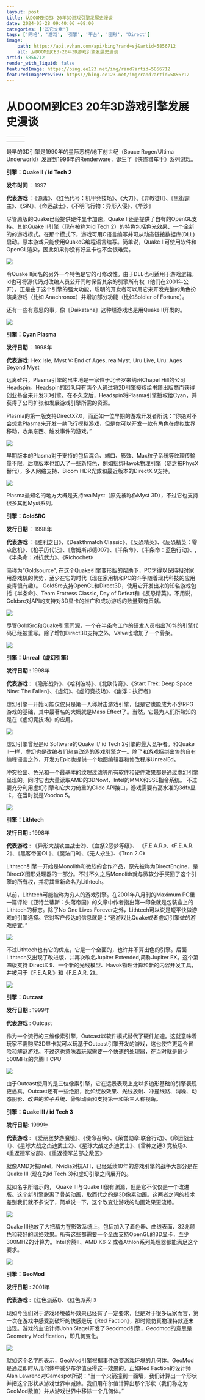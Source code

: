 ```yaml
---
layout: post
title: 从DOOM到CE3-20年3D游戏引擎发展史漫谈
date: 2024-05-28 09:40:06 +08:00
categories: ['其它文章']
tags: ['网格', '游戏', '引擎', '平台', '图形', 'Direct']
image:
    path: https://api.vvhan.com/api/bing?rand=sj&artid=5856712
    alt: 从DOOM到CE3-20年3D游戏引擎发展史漫谈
artid: 5856712
render_with_liquid: false
featuredImage: https://bing.ee123.net/img/rand?artid=5856712
featuredImagePreview: https://bing.ee123.net/img/rand?artid=5856712
---
```


# 从DOOM到CE3 20年3D游戏引擎发展史漫谈

|  |  |  |
| --- | --- | --- |
| |  | | --- | | 代表游戏：毁灭公爵3D（Duke Nukem 3D）、猎鹿人（Redneck Deer Hunting）、血祭 （Blood）代表游戏：上古卷轴：战斗尖顶（The Elder Scrolls：Battlespire）上古卷轴：匕首雨（Daggerfall）、终结者系列（Terminator Series，同样只有两作，分别是未来冲击和天网） |     随着时代进步，从简单的色块堆砌而成的画面到数百万多边形组成的精细人物，游戏正展示给我们越来越真实且广阔的世界，对于近几年才接触游戏的玩家来说，玩着《魔兽世界》、《生化危机5》等游戏，或许想 象不出十多年前的3D游戏是多么的简陋。而作为3D游戏制作的心脏，3D游戏引擎一直以来都是见证3D游戏发 展的最核心部分。那么，下面不妨让我们打开时光之门，从最初的地方一起随小编一起慢慢走来：（文： 17173 晨星）  **引擎：星际恶棍/地下创世纪（Space Roger/Ultima Underworld）**  发布时间：1990  代表游戏：星际恶棍/地下创世纪    星际恶棍  由起源系统公司（Origin Systems）开发的这两款游戏可以说是3D游戏的鼻祖，也开创了以游戏名命名游戏引擎的惯例。早在20年前 ，这些3D游戏的先驱者开始了史无前例的尝试，在当时无异与石器时代的PC平台上表现立体的画面，《星际 恶棍》的系统要求是386（编：用一些简单的数据扫盲下，386的主流配置内存仅2mb，硬盘200mb算蛮大的了 ）    地下创世纪  而之后开发的《地下创世纪》即便在当时最高配置的486上运行也会显得慢慢吞吞。硬件的落后限制了3D技 术的深入研究和发展，很快这两款游戏就无疾而终了。  **引擎：三维像素（Voxel）**  发布时间：1992  代表游戏：银翼杀手（Blade Runner）、卡曼奇系列（Comanche series）、命令与征服：泰伯利亚之日/红色警戒2（Command &Conquer: Tiberian Sun/Red Alert 2）、三角洲（Delta Force）    卡曼奇  这款由NovaLogic开发的3D引擎出现在卡曼奇系列游戏的每一作中，游戏制作者能够比较简单利用这款引擎 勾勒出起伏的地形环境，在小物品的3D模型创建上也有独到之处，并被运用到许多伪3D即时战略游戏的车辆 设计上。    命令与征服：泰伯利亚之日  不可否认，三维像素在3D领域的尝试上迈出了一大步， 其结合体积和像素两个概念，体素是描述物体的三维点阵图，而不是矢量。把每个体素想象为一块积木，而 三维像素引擎让2D的块拥有了不同的高度。通过这种方式，图形更加平滑和详实，同时提供更流畅的游戏速 度。 | |
| |  | | --- | | **引擎：ID Tech**  发布时间：1993  代表游戏：毁灭战士1&2（Doom 1&2）、邪恶巫师（HeXen）、冲突（Strife）    令人怀念的毁灭战士  虽然《毁灭战士》一直以来都被称作世界第一款3D第一人称射击游戏，但事实上ID Software公司所使用的ID tech引擎并非真正意义上的3D引擎，而是在一个成熟的2D引擎基础上进行多面渲染，配合分 离的二维多面物体、怪物等贴图，给玩家带来一个美丽的“3D幻象”。因为引擎条件的限制，在《毁灭战士 》是没有抬头和低头的动作的，房间也无法堆叠，整个世界就像一个无限宽广的平地。    邪恶巫师  但这种伪3D设计思路大大降低了硬件要求，在借助当时主 流VGA显卡的环境纹理映射渲染技术，玩家只需要一台386上就可以领略到《毁灭战士》的风采。也许现在看 来这种表现形式的确粗糙的可笑，但在当时，这就是最真实的游戏世界，因此《毁灭战士》也作为游戏史上 的一个里程碑式的存在为人们所熟知。 |  **引擎：Build** 发布时间：1993年末  代表游戏：毁灭公爵3D（Duke Nukem 3D）、猎鹿人（Redneck Deer Hunting）、血祭 （Blood）    因为制作《毁灭公爵3D》而让这款3D引擎新贵名声大噪。事实上，这依然不是真正意义上的3D引擎，对比《 毁灭战士》更成熟的是，《毁灭公爵3D》构筑了几个类似前者那样的2D空间层，然后将其堆叠起来，当需要 表现高度元素时，则把角色从一个平面层传送到另一个平面，给玩家以高度发生变化的感觉。    Build引擎需要当时最先进的奔腾系列电脑支持，虽然勉强能够运行在486平台上，但制作出的游戏需要奔腾 级别的PC和SVGA视频卡才能达到最好效果。   **引擎：石头要塞（Stonekeep）** 发布时间：1990年-1995年  代表游戏：石头要塞    石头要塞  这款游戏自发布到正式面世经历了整整5年时间，最初被设定为286 PC平台上的引擎，使用软盘驱动器；但实际操作上根本无法做到，开发完成时已经要求最低386的PC配置以 及CD光盘驱动器的支持。虽然仅仅用作开发了一个游戏，但该引擎却首次引入了动态捕捉功能，你的视角会 影响到你的肢体动作。同时玩家被赋予了战斗时转身的能力，玩家从一个网格移动到另外一个网格，更具体 一点来说，玩家扮演的角色被从网格的边缘移动另外一个边缘，而这种做法导致的问题是，在转身时会产生 不对称的现象。      **引擎：XnGine**  发布时间：1995年  代表游戏：上古卷轴：战斗尖顶（The Elder Scrolls：Battlespire）上古卷轴：匕首雨（Daggerfall）、终结者系列（Terminator Series，同样只有两作，分别是未来冲击和天网）    虽然存在诸多问题，譬如DOS环境下开发导致在Windows 95环境中运行游戏时常出现模型裁剪问题导致玩家角色被3D环境卡住，但Xngine依然是世界第一款真正意义 上的3D引擎。在最初的几次失败的游戏制作尝试后，XnGine使用高分辨率图形以及符合3dfx的图形卡，营造 出巨大真实的游戏世界，代表作有包括著名的上古卷轴系列。      **引擎：绝地（Jedi）**  发布时间：1995年  代表游戏：星球大战：暗黑力量（Star Wars: Dark Forces）、无法无天（Outlaws）    星球大战：黑暗力量  卢卡斯娱乐公司以敏感的嗅觉发现了3D游戏的市场潜力，虽然绝地引擎依然不是真正的3D引擎，但对比《毁 灭战士》和《毁灭公爵3D》，绝地引擎成功的创造了一个仿3D的游戏制作环境，允许从底层向上堆叠区域和 场景，这也是前两者无法做到的。    当开发者创造使用绝地引擎创造一个3D模型时，它将从不同的角度（通常为45度）引入到位图上，其对每个 对象提供32个角度支持，各个对象会根据你观察距离的远近而调整。  **引擎：雷神之锤（Quake）**  发布时间：1996年  代表游戏：雷神之锤、邪恶巫师2（HeXen 2）、城市雇佣兵（Urban Mercenary）    这是id Software公司第一款真正意义上的3D游戏引擎，开发人员在这款引擎上投入了大量精力。他们用刷子工具构 筑出地图的边界，以此建立起一个封闭的3D空间，引擎有一个预渲染的过程，以区分边界外面和里面的部分 ，然后抛弃不必要的部分。这种技术非常有效，它减少了一半甚至更多的多边形数量。为了进一步降低CPU 的运算量，雷神之锤引擎还引入了Z-缓冲技术，分辨出地图的哪些部分是可见的从而只渲染相应的部分。    《雷神之锤》还包含3D光源和抗锯齿功能，同时支持3D加速和OpenGL，而不需要增加CPU过多的运算负担。 在Voodoo和PowerVR散装显卡逐渐成为PC主流后，《雷神之锤》的表现力大放异彩。也标志着3D引擎从此走 向成熟。  **引擎：RenderWare**  发布时间：1996年  代表游戏：《侠盗猎车手系列》（Grand Theft Auto series，包括3代和罪恶都市）    Renderware可以说是3D引擎中的一朵奇葩，从发布之后被广泛运用于PC、GameCube、Wii、Xbox 360,、 PlayStation 3、GBA、PSP等几乎所有游戏平台的游戏开发中，被授权使用RenderWare开发的3D游戏超过500个，包括国人 所熟知的《仙剑奇侠传4》和《轩辕剑5》、《轩辕剑：汉之云》等等。 其优异的跨平台特性使得开发者可以忽略平台的差异利用Renderware接口高效开发上层功能，同时 Renderware也提供了针对不同平台的优化接口使其对硬件管线的利用达到最优状态。    在Renderware的光芒被Epic的虚幻引擎掩盖以前，它是最受开发人员欢迎的3D引擎。开发人员可以实时的控 制技术和游戏进程，例如在不修改底层代码的情况下改变一个角色的着装，而不用重新渲染整个场景。开发 人员还可以实时控制基本物理工作，像跳跃和移动。 | |

最早的3D引擎是1990年的星际恶棍/地下创世纪（Space Roger/Ultima Underworld）发展到1996年的Renderware，诞生了《侠盗猎车手》系列游戏。

**引擎：Quake II / id Tech 2**

**发布时间**
：1997

**代表游戏**
：《源毒》、《红色代号：机甲竞技场》、《大刀》、《异教徒II》、《黑街霸主》、《SiN》、《命运战士》、《不明飞行物：异形入侵》、《华沙》

尽管原版的Quake已经提供硬件显卡加速，Quake II还是提供了自有的OpenGL支持。其他Quake II引擎（现在被称为id Tech 2）的特色包括色光效果、一个全新的的游戏模式。在那个模式下，游戏可用C语言编写并可从动态链接数据库(DLL)启动。原本游戏只能使用QuakeC编程语言编写。简单说，Quake II可使用软件和OpenGL渲染，因此如果你没有好显卡也不会很难受。

[![](http://www.mhcgame.cn/uploads/userup/41/100Z1144Q6-1522-0.jpg)](http://news.17173.com/viewpic.htm?url=http://images.17173.com/2010/news/2010/09/01/h0901eg01.jpg)

令Quake II闻名的另外一个特色是它的可修改性。由于DLL也可适用于游戏逻辑，id也可将源代码对改编人员公开同时保留其余的引擎所有权（他们在2001年公开）。正是由于这个引擎的强大功能，聪明的开发者可以用它来开发完整的角色扮演类游戏（比如 Anachronox）并增加部分功能（比如Soldier of Fortune）。

还有一些有意思的事，像《Daikatana》这种烂游戏也是用Quake II开发的。

[![](http://www.mhcgame.cn/uploads/userup/41/100Z1144Q6-4H7-1.jpg)](http://news.17173.com/viewpic.htm?url=http://images.17173.com/2010/news/2010/09/01/h0901eg02.jpg)

**引擎：Cyan Plasma**

**发行日期**
：1998年

**代表游戏:**
Hex Isle, Myst V: End of Ages, realMyst, Uru Live, Uru: Ages Beyond Myst

远离硅谷，Plasma引擎的出生地是一家位于北卡罗来纳州Chapel Hill的公司Headspin。Headspin的团队只有两个人通过将2D引擎授权给书籍出版商而获得创业基金来开发3D引擎。在不久之后，Headspin将Plasma引擎授权给Cyan，并获得了公司扩张和发展游戏引擎所需的资源。

Plasma的第一版支持DirectX7.0，而正如一位早期的游戏开发者所说：“你绝对不会想拿Plasma来开发一款飞行模拟游戏，但是你可以开发一款有角色在虚拟世界移动，收集东西、触发事件的游戏。”

[![](https://i-blog.csdnimg.cn/blog_migrate/24ccf6001c955463921c14d2c20c69f7.gif)](http://news.17173.com/viewpic.htm?url=http://images.17173.com/2010/news/2010/09/01/h0901eg03.jpg)

早期版本的Plasma对于支持的包括混合、端口、影效、Max粒子系统等纹理传输量不限。后期版本也加入了一些新特色，例如捆绑Havok物理引擎（随之被PhysX替代），多人网络支持、Bloom HDR光效和最近版本的DirectX 9支持。

[![](http://www.mhcgame.cn/uploads/userup/41/100Z1144Q6-2X8-3.jpg)](http://news.17173.com/viewpic.htm?url=http://images.17173.co/2010/news/2010/09/01/h0901eg04.jpg)

Plasma最知名的地方大概是支持realMyst（原先被称作Myst 3D），不过它也支持很多其他Myst系列。

**引擎：GoldSRC**

**发行日期**
：1998年

**代表游戏**
：《胜利之日》、《Deakthmatch Classic》、《反恐精英》、《反恐精英：零点危机》、《枪手历代记》、《詹姆斯邦德007》、《半条命》、《半条命：蓝色行动》、,《半条命：对抗武力》、《Richochet》

简称为“Goldsource”, 在这个Quake引擎变形版的帮助下，PC才得以保持相对家用游戏机的优势，至少在它的时代（现在家用机和PC的斗争随着现代科技的应用变得很有趣）。 GoldSrc支持OpenGL和Direct3D，使用它开发出来的知名游戏包括《半条命》、Team Frotress Classic, Day of Defeat和《反恐精英》。不用说，Goldsrc对API的支持对3D显卡的推广和成功游戏的数量颇有贡献。

[![](http://www.mhcgame.cn/uploads/userup/41/100Z1144Q6-1948-4.jpg)](http://news.17173.com/viewpic.htm?url=http://images.17173.com/2010/news/2010/09/01/h0901eg05.jpg)

尽管GoldSrc和Quake引擎同源，一个在半条命工作的研发人员指出70%的引擎代码已经被重写。除了增加Direct3D支持之外，Valve也增加了一个骨架。

[![](http://www.mhcgame.cn/uploads/userup/41/100Z1144Q6-1145-5.jpg)](http://news.17173.com/viewpic.htm?url=http://images.17173.com/2010/news/2010/09/01/h0901eg06.jpg)

**引擎：Unreal（虚幻引擎）**

**发行日期**
: 1998年

**代表游戏**
: 《隐形战阵》、《哈利波特》、《北欧传奇》、《Start Trek: Deep Space Nine: The Fallen》、《虚幻》、《虚幻竞技场》、《幽浮：执行者》

虚幻引擎一开始可能仅仅只是第一人称射击游戏引擎，但是它也能成为不少RPG游戏的基础，其中最著名的大概就是Mass Effect了。当然，它最为人们所熟知的是在《虚幻竞技场》的应用。

[![](http://www.mhcgame.cn/uploads/userup/41/100Z1144Q6-4537-6.jpg)](http://news.17173.com/viewpic.htm?url=http://images.17173.com/2010/news/2010/09/01/h0901eg07.jpg)

虚幻引擎曾经是id Software的Quake II/ id Tech 2引擎的最大竞争者。和Quake II一样，虚幻也是改编者们热衷改造的游戏引擎之一。除了和游戏捆绑出售的自有编程语言之外，开发方Epic也提供一个地图编辑器和修改程序UnrealEd。

冲突检出、色光和一个最基本的纹理过滤等所有软件和硬件效果都是通过虚幻引擎呈现的。同时它也大量读取AMD的3DNow!、Intel的MMX和SSE指令系统。 不过要充分利用虚幻引擎和它大力倚重的Glide API接口，游戏需要有高水准的3dfx显卡，在当时就是Voodoo 5。

[![](http://www.mhcgame.cn/uploads/userup/41/100Z1144Q6-2144-7.jpg)](http://news.17173.com/viewpic.htm?url=http://images.17173.com/2010/news/2010/09/01/h0901eg08.jpg)

**引擎：Lithtech**

**发行日期**
: 1998年

**代表游戏**
: 《异形大战铁血战士2》、《血祭2恶梦等级》、 《F.E.A.R.》、《F.E.A.R. 2》、《黑客帝国OL》、《魔法门9》、《无人永生》、《Tron 2.0》

Lithtech引擎一开始是Monolith和微软的合作产品，原先被称为DirectEngine，是DirectX图形处理器的一部分。不过不久之后Monolith就与微软分手买回了这个引擎的所有权，并将其重新命名为Lithtech。

以前，Lithtech可能被称为穷人的游戏引擎。在2001年八月刊的Maximum PC里一篇评论《亚特兰蒂斯：失落帝国》的文章中作者指出第一印象就是包装盒上的Lithtech的标志。除了No One Lives Forever之外，Lithtech可以说是短平快做游戏的引擎选择。它对客户传达的信息就是：“这游戏比Quake或者虚幻引擎做的游戏便宜。”

[![](http://www.mhcgame.cn/uploads/userup/41/100Z1144Q6-5Z6-8.jpg)](http://news.17173.com/viewpic.htm?url=http://images.17173.com/2010/news/2010/09/01/h0901eg09.jpg)

不过Lithtech也有它的优点，它是一个全面的，也许并不算出色的引擎。后面Lithtech又出现了改进版，并再次改名Jupiter Extended,简称Jupiter EX。这个第四版支持 DirectX 9、一个新的光线模型、Havok物理计算和新的内容开发工具，并被用于《F.E.A.R.》和《F.E.A.R. 2》。

[![](http://www.mhcgame.cn/uploads/userup/41/100Z1144Q6-10S-9.jpg)](http://news.17173.com/viewpic.htm?url=http://images.17173.com/2010/news/2010/09/01/h0901eg10.jpg)

**引擎：Outcast**

**发行日期**
: 1999年

**代表游戏**
: Outcast

作为一个流行的三维像素引擎，Outcast以软件模式替代了硬件加速。这就意味着玩家不需购买3D显卡就可以玩基于Outcast引擎开发的游戏，这也使它更适合冒险和解谜游戏。不过这也意味着玩家需要一个快速的处理器，在当时就是最少500MHz的奔腾III CPU

[![](http://www.mhcgame.cn/uploads/userup/41/100Z1144Q6-NO-10.jpg)](http://news.17173.com/viewpic.htm?url=http://images.17173.com/2010/news/2010/09/01/h0901eg11.jpg)

由于Outcast使用的是三位像素引擎，它在远景表现上比以多边形基础的引擎表现更逼真。Outcast还有一些绝招，比如绽放效果、光线放射、冲撞线路、消噪、动态阴影、改进的粒子系统、骨架动画和支持第一和第三人称视角。

**引擎：Quake III / id Tech 3**

**发行日期:**
1999年

**代表游戏**
: 《爱丽丝梦游魔境》、《使命召唤》、《荣誉勋章:联合行动》、《命运战士II》、《星球大战之杰迪武士2》、《星球大战之杰迪武士》、《雷神之锤3 竞技场》、《重返德军总部》、《重返德军总部之敌区》

就像AMD对抗Intel，Nvidia对抗ATI，已经延续10年的游戏引擎的战争大部分是在 Quake III (现在的id Tech 3)和虚幻引擎之间展开的。

就如名字所暗示的， Quake III与Quake II很有渊源，但是它不仅仅是一个改进版。这个新引擎脱离了骨架动画，取而代之的是3D像素动画。这两者之间的技术差别我们就不多说了，简单说一下，这个改变让游戏的动画效果更流畅。

[![](https://i-blog.csdnimg.cn/blog_migrate/852c39770a287c914aa0954c904dc14d.gif)](http://news.17173.com/viewpic.htm?url=http://images.17173.com/2010/news/2010/09/01/h0901eg12.jpg)

Quake III也放了大把精力在影效系统上，包括加入了着色器、曲线表面、32兆颜色和较好的网络效果。所有这些都需要一个全面支持OpenGL的3D显卡，至少300MHZ的计算力。Intel奔腾II、AMD K6-2 或者Athlon系列处理器都能满足这个要求。

[![](http://www.mhcgame.cn/uploads/userup/41/100Z1144Q6-1W4-12.jpg)](http://news.17173.com/viewpic.htm?url=http://images.17173.com/2010/news/2010/09/01/h0901eg13.jpg)

**引擎：GeoMod**

**发行日期**
: 2001年

**代表游戏**
:《红色派系I》、《红色派系II》

现如今我们对于游戏环境破坏效果已经有了一定要求，但是对于很多玩家而言，第一次在游戏中感受到破坏的快感是玩《Red Faction》，那时候仿真物理特效还未出现。游戏的主设计师John Slagel开发了Geodmod引擎，Geodmod的意思是 Geometry Modification，即几何变化。

[![](http://www.mhcgame.cn/uploads/userup/41/100Z1144Q6-2603-13.jpg)](http://news.17173.com/viewpic.htm?url=http://images.17173.com/2010/news/2010/09/01/h0901eg14.jpg)

就如这个名字所表示，GeoMod引擎根据事件改变游戏环境的几何体。GeoMod是通过即时从几何体中减少布尔值获得这一效果的。正如Red Faction的设计师Alan Lawrenc对Gamespot所说：“当一个火箭撞到一面墙，我们计算出一个形状并把这个形状从游戏世界中减除。我们用布尔值计算出那个形状（我们称之为GeoMod数值）并从游戏世界中移除一个几何体。”